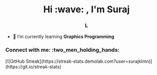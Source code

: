 
<h1 align="center">Hi :wave: , I'm Suraj</h1>

<h3 align="center">L</h3>

- 🌱 I’m currently learning **Graphics Programming**

<h3 align="left">Connect with me: :two_men_holding_hands: </h3>
<p align="left">
</p>
[![GitHub Streak](https://streak-stats.demolab.com?user=surajklmn)](https://git.io/streak-stats)
